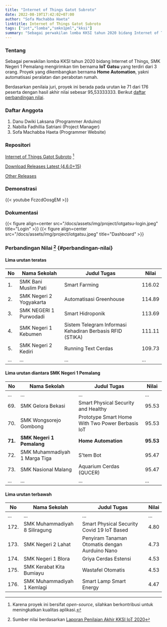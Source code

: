 ```yaml
---
title: "Internet of Things Gatot Subroto"
date: 2022-08-19T17:42:02+07:00
author: "Sofa Machabba Haeta"
linktitle: Internet of Things Gatot Subroto
tags: ["iot","lomba","smkn1pml","kksi"]
summary: "Sebagai perwakilan lomba KKSI tahun 2020 bidang Internet of Things, SMK Negeri 1 Pemalang mengirimkan tim bernama **IoT Gatsu** yang terdiri dari 3 orang. Proyek yang dikembangkan bernama **Home Automation** yakni automatisasi peralatan dan perabotan rumah."
---
```


### Tentang
Sebagai perwakilan lomba KKSI tahun 2020 bidang Internet of Things, SMK Negeri 1 Pemalang mengirimkan tim bernama **IoT Gatsu** yang terdiri dari 3 orang. Proyek yang dikembangkan bernama **Home Automation**, yakni automatisasi peralatan dan perabotan rumah.

Berdasarkan penilaia juri, proyek ini berada pada urutan ke 71 dari 176 peserta dengan hasil akhir nilai sebesar 95,53333333. Berikut [daftar perbandingan nilai](#perbandingan-nilai).

### Daftar Anggota
1. Danu Dwiki Laksana (Programmer Arduino)
2. Nabilla Fadhillia Satriani (Project Manager)
3. Sofa Machabba Haeta (Programmer Website)

### Repositori
[Internet of Things Gatot Subroto](https://github.com/sofaemha/iot-gatsu) [^repository]

[Download Releases Latest (4.6.0+15)](https://github.com/sofaemha/iot-gatsu/tree/refs/tags/4.6.0%2B15)

[Other Releases](https://github.com/sofaemha/iot-gatsu/releases)

### Demonstrasi
{{< youtube FczcdOosgEM >}}

### Dokumentasi
{{< figure align=center src="/docs/assets/img/project/iotgatsu-login.jpeg" title="Login" >}}
{{< figure align=center src="/docs/assets/img/project/iotgatsu.jpeg" title="Dashboard" >}}


### Perbandingan Nilai [^penilaian-akhir] {#perbandingan-nilai}

#### Lima urutan teratas
| No | Nama Sekolah | Judul Tugas | Nilai |
| - | - | - | - |
| 1. | SMK Bani Muslim Pati | Smart Farming | 116.02 |
| 2. | SMK Negeri 2 Yogyakarta | Automatisasi Greenhouse  | 114.89 |
| 3. | SMK NEGERI 1 Purwodadi | Smart Hidroponik | 113.69 |
| 4. | SMK Negeri 1 Kebumen | Sistem Telegram Informasi Kehadiran Berbasis RFID (STIKA) | 111.11 |
| 5. | SMK Negeri 2 Kediri | Running Text Cerdas | 109.73 |
| ... | ... | ... | ... |

#### Lima urutan diantara SMK Negeri 1 Pemalang
| No | Nama Sekolah | Judul Tugas | Nilai |
| - | - | - | - |
| ... | ... | ... | ... |
| 69. | SMK Gelora Bekasi | Smart Physical Security and Healthy | 95.53 |
| 70. | SMK Wongsorejo Gombong | Prototype Smart Home With Two Power Berbasis IoT | 95.53 |
| **71.** | **SMK Negeri 1 Pemalang** | **Home Automation** | **95.53** |
| 72. | SMK Muhammadiyah 1 Marga Tiga | S'tem Bot | 95.47 |
| 73. | SMK Nasional Malang | Aquarium Cerdas (QUCER) | 95.47 |
| ... | ... | ... | ... |

#### Lima urutan terbawah
| No | Nama Sekolah | Judul Tugas | Nilai |
| - | - | - | - |
| ... | ... | ... | ... |
| 172. | SMK Muhammadiyah 8 Siliragung | Smart Physical Security Covid 19 IoT Based | 4.80 |
| 173. | SMK Negeri 2 Lahat | Penyiram Tanaman Otomatis dengan Aurduino Nano | 4.73 |
| 174. | SMK Negeri 1 Blora | Griya Cerdas Estensi |	4.53 |
| 175. | SMK Kerabat Kita Bumiayu | Wastafel Otomatis | 4.53 |
| 176. | SMK Muhammadiyah 1 Kemlagi | Smart Lamp Smart Energy | 4.47 |

[^repository]: Karena proyek ini bersifat *open-source*, silahkan berkontribusi untuk meningkatkan kualitas aplikasi.
[^penilaian-akhir]: Sumber nilai berdasarkan [Laporan Penilaian Akhir KKSI IoT 2020](https://view.officeapps.live.com/op/view.aspx?src=http%3A%2F%2Fkurikulum.ditpsmk.net%2Fassets%2Ffiles%2Fkksi%2Fiot%2FLAPORAN%2520PENILAIAN%2520AKHIR%2520KKSI%2520IOT%25202020.xlsx&wdOrigin=BROWSELINK)